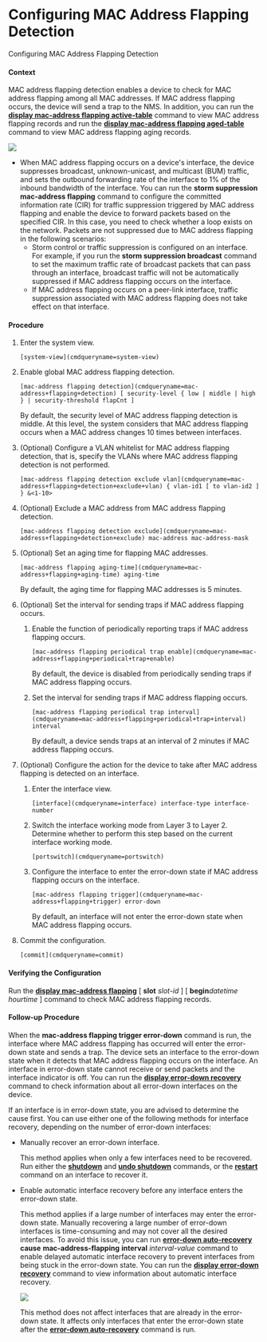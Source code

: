 Configuring MAC Address Flapping Detection
==========================================

Configuring MAC Address Flapping Detection

#### Context

MAC address flapping detection enables a device to check for MAC address flapping among all MAC addresses. If MAC address flapping occurs, the device will send a trap to the NMS. In addition, you can run the **[**display mac-address flapping active-table**](cmdqueryname=display+mac-address+flapping+active-table)** command to view MAC address flapping records and run the **[**display mac-address flapping aged-table**](cmdqueryname=display+mac-address+flapping+aged-table)** command to view MAC address flapping aging records.

![](public_sys-resources/note_3.0-en-us.png) 

* When MAC address flapping occurs on a device's interface, the device suppresses broadcast, unknown-unicast, and multicast (BUM) traffic, and sets the outbound forwarding rate of the interface to 1% of the inbound bandwidth of the interface. You can run the **storm suppression mac-address flapping** command to configure the committed information rate (CIR) for traffic suppression triggered by MAC address flapping and enable the device to forward packets based on the specified CIR. In this case, you need to check whether a loop exists on the network. Packets are not suppressed due to MAC address flapping in the following scenarios:
  + Storm control or traffic suppression is configured on an interface. For example, if you run the **storm suppression broadcast** command to set the maximum traffic rate of broadcast packets that can pass through an interface, broadcast traffic will not be automatically suppressed if MAC address flapping occurs on the interface.
  + If MAC address flapping occurs on a peer-link interface, traffic suppression associated with MAC address flapping does not take effect on that interface.


#### Procedure

1. Enter the system view.
   
   
   ```
   [system-view](cmdqueryname=system-view)
   ```
2. Enable global MAC address flapping detection.
   
   
   ```
   [mac-address flapping detection](cmdqueryname=mac-address+flapping+detection) [ security-level { low | middle | high } | security-threshold flapCnt ]
   ```
   
   By default, the security level of MAC address flapping detection is middle. At this level, the system considers that MAC address flapping occurs when a MAC address changes 10 times between interfaces.
3. (Optional) Configure a VLAN whitelist for MAC address flapping detection, that is, specify the VLANs where MAC address flapping detection is not performed.
   
   
   ```
   [mac-address flapping detection exclude vlan](cmdqueryname=mac-address+flapping+detection+exclude+vlan) { vlan-id1 [ to vlan-id2 ] } &<1-10>
   ```
4. (Optional) Exclude a MAC address from MAC address flapping detection.
   
   
   ```
   [mac-address flapping detection exclude](cmdqueryname=mac-address+flapping+detection+exclude) mac-address mac-address-mask
   ```
5. (Optional) Set an aging time for flapping MAC addresses.
   
   
   ```
   [mac-address flapping aging-time](cmdqueryname=mac-address+flapping+aging-time) aging-time
   ```
   
   By default, the aging time for flapping MAC addresses is 5 minutes.
6. (Optional) Set the interval for sending traps if MAC address flapping occurs.
   1. Enable the function of periodically reporting traps if MAC address flapping occurs.
      
      
      ```
      [mac-address flapping periodical trap enable](cmdqueryname=mac-address+flapping+periodical+trap+enable)
      ```
      
      By default, the device is disabled from periodically sending traps if MAC address flapping occurs.
   2. Set the interval for sending traps if MAC address flapping occurs.
      
      
      ```
      [mac-address flapping periodical trap interval](cmdqueryname=mac-address+flapping+periodical+trap+interval) interval
      ```
      
      By default, a device sends traps at an interval of 2 minutes if MAC address flapping occurs.
7. (Optional) Configure the action for the device to take after MAC address flapping is detected on an interface.
   1. Enter the interface view.
      
      
      ```
      [interface](cmdqueryname=interface) interface-type interface-number
      ```
   2. Switch the interface working mode from Layer 3 to Layer 2. Determine whether to perform this step based on the current interface working mode.
      
      
      ```
      [portswitch](cmdqueryname=portswitch)
      ```
   3. Configure the interface to enter the error-down state if MAC address flapping occurs on the interface.
      
      
      ```
      [mac-address flapping trigger](cmdqueryname=mac-address+flapping+trigger) error-down
      ```
      
      By default, an interface will not enter the error-down state when MAC address flapping occurs.
8. Commit the configuration.
   
   
   ```
   [commit](cmdqueryname=commit)
   ```

#### Verifying the Configuration

Run the [**display mac-address flapping**](cmdqueryname=display+mac-address+flapping) [ **slot** *slot-id* ] [ **begin***datetime* *hourtime* ] command to check MAC address flapping records.


#### Follow-up Procedure

When the **mac-address flapping trigger error-down** command is run, the interface where MAC address flapping has occurred will enter the error-down state and sends a trap. The device sets an interface to the error-down state when it detects that MAC address flapping occurs on the interface. An interface in error-down state cannot receive or send packets and the interface indicator is off. You can run the [**display error-down recovery**](cmdqueryname=display+error-down+recovery) command to check information about all error-down interfaces on the device.

If an interface is in error-down state, you are advised to determine the cause first. You can use either one of the following methods for interface recovery, depending on the number of error-down interfaces:

* Manually recover an error-down interface.
  
  This method applies when only a few interfaces need to be recovered. Run either the [**shutdown**](cmdqueryname=shutdown) and [**undo shutdown**](cmdqueryname=undo+shutdown) commands, or the [**restart**](cmdqueryname=restart) command on an interface to recover it.
* Enable automatic interface recovery before any interface enters the error-down state.
  
  This method applies if a large number of interfaces may enter the error-down state. Manually recovering a large number of error-down interfaces is time-consuming and may not cover all the desired interfaces. To avoid this issue, you can run [**error-down auto-recovery**](cmdqueryname=error-down+auto-recovery) **cause** **mac-address-flapping** **interval** *interval-value* command to enable delayed automatic interface recovery to prevent interfaces from being stuck in the error-down state. You can run the [**display error-down recovery**](cmdqueryname=display+error-down+recovery) command to view information about automatic interface recovery.
  
  ![](public_sys-resources/note_3.0-en-us.png) 
  
  This method does not affect interfaces that are already in the error-down state. It affects only interfaces that enter the error-down state after the [**error-down auto-recovery**](cmdqueryname=error-down+auto-recovery) command is run.
